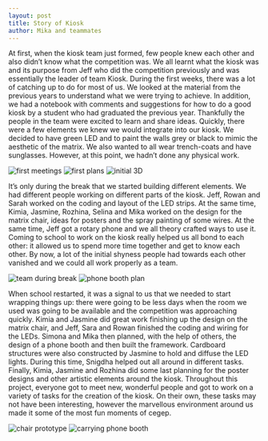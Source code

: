 ```yaml
---
layout: post
title: Story of Kiosk
author: Mika and teammates
---
```

At first, when the kiosk team just formed, few people knew each other and also didn’t know what the competition was. We all learnt what the kiosk was and its purpose from Jeff who did the competition previously and was essentially the leader of team Kiosk. During the first weeks, there was a lot of catching up to do for most of us. We looked at the material from the previous years to understand what we were trying to achieve. In addition, we had a notebook with comments and suggestions for how to do a good kiosk by a student who had graduated the previous year. Thankfully the people in the team were excited to learn and share ideas. Quickly, there were a few elements we knew we would integrate into our kiosk. We decided to have green LED and to paint the walls grey or black to mimic the aesthetic of the matrix. We also wanted to all wear trench-coats and have sunglasses. However, at this point, we hadn’t done any physical work.

<img src="..\assets\images\post_pictures\kiosk\Kiosk_first_days.jpg" alt="first meetings">
<img src="..\assets\images\post_pictures\kiosk\Kiosk_first_plan.PNG" alt="first plans">
<img src="..\assets\images\post_pictures\kiosk\initial3Dvisualization.jpg" alt="initial 3D">

It’s only during the break that we started building different elements. We had different people working on different parts of the kiosk. Jeff, Rowan and Sarah worked on the coding and layout of the LED strips. At the same time, Kimia, Jasmine, Rozhina, Selina and Mika worked on the design for the matrix chair, ideas for posters and the spray painting of some wires. At the same time, Jeff got a rotary phone and we all theory crafted ways to use it. Coming to school to work on the kiosk really helped us all bond to each other: it allowed us to spend more time together and get to know each other. By now, a lot of the initial shyness people had towards each other vanished and we could all work properly as a team. 

<img src="..\assets\images\post_pictures\kiosk\teamDuringBreak.jpg" alt="team during break">
<img src="..\assets\images\post_pictures\kiosk\photoBoothPlan.jpg" alt="phone booth plan">

When school restarted, it was a signal to us that we needed to start wrapping things up: there were going to be less days when the room we used was going to be available and the competition was approaching quickly. Kimia and Jasmine did great work finishing up the design on the matrix chair, and Jeff, Sara and Rowan finished the coding and wiring for the LEDs. Simona and Mika then planned, with the help of others, the design of a phone booth and then built the framework. Cardboard structures were also constructed by Jasmine to hold and diffuse the LED lights. During this time, Snigdha helped out all around in different tasks. Finally, Kimia, Jasmine and Rozhina did some last planning for the poster designs and other artistic elements around the kiosk. Throughout this project, everyone got to meet new, wonderful people and got to work on a variety of tasks for the creation of the kiosk. On their own, these tasks may not have been interesting, however the marvellous environment around us made it some of the most fun moments of cegep.

<img src="..\assets\images\post_pictures\kiosk\kiosk_initial_chair.jpg" alt="chair prototype">
<img src="..\assets\images\post_pictures\kiosk\Phone_booth_prototype.jpg" alt="carrying phone booth">
